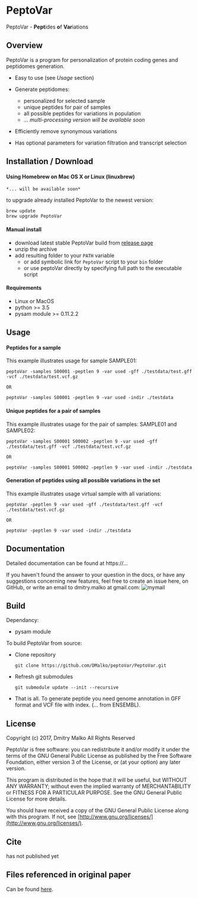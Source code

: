 # PeptoVar

PeptoVar - **Pept**ides **o**f **Var**iations

## Overview

PeptoVar is a program for personalization of protein coding genes and peptidomes generation.

 - Easy to use (see *Usage* section) 
 
 - Generate peptidomes:
   - personalized for selected sample
   - unique peptides for pair of samples
   - all possible peptides for variations in population
   - *... multi-processing version will be available soon*

- Efficiently remove synonymous variations

- Has optional parameters for variation filtration and transcript selection


## Installation / Download

#### Using Homebrew on Mac OS X or Linux (linuxbrew)

    *... will be available soon*
    
to upgrade already installed PeptoVar to the newest version:

    brew update
    brew upgrade PeptoVar

#### Manual install

* download latest stable PeptoVar build from [release page](https://github.com/DMalko/PeptoVar/releases/latest)
* unzip the archive
* add resulting folder to your ``PATH`` variable
  * or add symbolic link for ``PeptoVar`` script to your ``bin`` folder
  * or use peptoVar directly by specifying full path to the executable script

#### Requirements

* Linux or MacOS
* python >= 3.5
* pysam module >= 0.11.2.2
 
## Usage

#### Peptides for a sample

This example illustrates usage for sample SAMPLE01:

    peptoVar -samples S00001 -peptlen 9 -var used -gff ./testdata/test.gff -vcf ./testdata/test.vcf.gz
    
    OR
    
    peptoVar -samples S00001 -peptlen 9 -var used -indir ./testdata


#### Unique peptides for a pair of samples
This example illustrates usage for the pair of samples: SAMPLE01 and SAMPLE02:

    peptoVar -samples S00001 S00002 -peptlen 9 -var used -gff ./testdata/test.gff -vcf ./testdata/test.vcf.gz
    
    OR
    
    peptoVar -samples S00001 S00002 -peptlen 9 -var used -indir ./testdata


#### Generation of peptides using all possible variations in the set
This example illustrates usage virtual sample with all variations:

    peptoVar -peptlen 9 -var used -gff ./testdata/test.gff -vcf ./testdata/test.vcf.gz
    
    OR
    
    peptoVar -peptlen 9 -var used -indir ./testdata
    

## Documentation

Detailed documentation can be found at https://...

If you haven't found the answer to your question in the docs, or have any suggestions concerning new features, feel free to create an issue here, on GitHub, or write an email to dmitry.malko at gmail.com:
![mymail](https://user-images.githubusercontent.com/5543031/28415000-8bea641e-6d56-11e7-85ca-4287500a4192.png)

## Build

Dependancy:

- pysam module

To build PeptoVar from source:

- Clone repository

  ```
  git clone https://github.com/DMalko/peptoVar/PeptoVar.git
  ```

- Refresh git submodules

  ```
  git submodule update --init --recursive
  ```
  
- That is all. To generate peptide you need genome annotation in GFF format and VCF file with index. (... from ENSEMBL).


## License
Copyright (c) 2017, Dmitry Malko
All Rights Reserved

PeptoVar is free software: you can redistribute it and/or modify
it under the terms of the GNU General Public License as published by
the Free Software Foundation, either version 3 of the License, or
(at your option) any later version.

This program is distributed in the hope that it will be useful,
but WITHOUT ANY WARRANTY; without even the implied warranty of
MERCHANTABILITY or FITNESS FOR A PARTICULAR PURPOSE.  See the
GNU General Public License for more details.

You should have received a copy of the GNU General Public License
along with this program.  If not, see [http://www.gnu.org/licenses/](http://www.gnu.org/licenses/).

## Cite

has not published yet

## Files referenced in original paper

Can be found [here](https://github.com/...).
